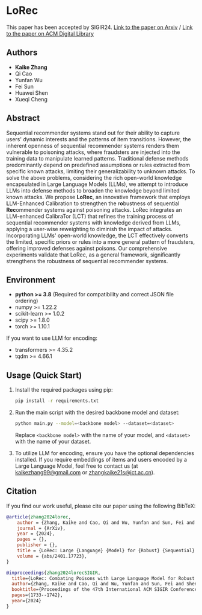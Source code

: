 # LoRec
This paper has been accepted by SIGIR24. [Link to the paper on Arxiv](https://arxiv.org/pdf/2401.17723) / [Link to the paper on ACM Digital Library](https://dl.acm.org/doi/abs/10.1145/3626772.3657684)

## Authors
- **Kaike Zhang**
- Qi Cao
- Yunfan Wu
- Fei Sun
- Huawei Shen
- Xueqi Cheng

## Abstract
Sequential recommender systems stand out for their ability to capture users' dynamic interests and the patterns of item transitions. However, the inherent openness of sequential recommender systems renders them vulnerable to poisoning attacks, where fraudsters are injected into the training data to manipulate learned patterns. Traditional defense methods predominantly depend on predefined assumptions or rules extracted from specific known attacks, limiting their generalizability to unknown attacks. To solve the above problems, considering the rich open-world knowledge encapsulated in Large Language Models (LLMs), we attempt to introduce LLMs into defense methods to broaden the knowledge beyond limited known attacks. We propose **LoRec**, an innovative framework that employs **L**LM-Enhanced Calibration to strengthen the r**o**bustness of sequential **Rec**ommender systems against poisoning attacks. LoRec integrates an LLM-enhanced CalibraTor (LCT) that refines the training process of sequential recommender systems with knowledge derived from LLMs, applying a user-wise reweighting to diminish the impact of attacks. Incorporating LLMs' open-world knowledge, the LCT effectively converts the limited, specific priors or rules into a more general pattern of fraudsters, offering improved defenses against poisons. Our comprehensive experiments validate that LoRec, as a general framework, significantly strengthens the robustness of sequential recommender systems. 

## Environment
- **python >= 3.8** (Required for compatibility and correct JSON file ordering)
- numpy >= 1.22.2
- scikit-learn >= 1.0.2
- scipy >= 1.8.0
- torch >= 1.10.1

If you want to use LLM for encoding:
- transformers >= 4.35.2
- tqdm  >= 4.66.1


## Usage (Quick Start)
1. Install the required packages using pip:

    ```bash
    pip install -r requirements.txt
    ```

2. Run the main script with the desired backbone model and dataset:

    ```bash
    python main.py --model=<backbone model> --dataset=<dataset>
    ```

   Replace `<backbone model>` with the name of your model, and `<dataset>` with the name of your dataset.

3. To utilize LLM for encoding, ensure you have the optional dependencies installed. If you require embeddings of items and users encoded by a Large Language Model, feel free to contact us (at kaikezhang99@gmail.com or zhangkaike21s@ict.ac.cn).


## Citation
If you find our work useful, please cite our paper using the following BibTeX:

```bibtex
@article{zhang2024lorec,
	author = {Zhang, Kaike and Cao, Qi and Wu, Yunfan and Sun, Fei and Shen, Huawei and Cheng, Xueqi},
	journal = {ArXiv},
	year = {2024},
	pages = {},
	publisher = {},
	title = {LoRec: Large {Language} {Model} for {Robust} {Sequential} {Recommendation} against {Poisoning} {Attacks}},
	volume = {abs/2401.17723},
}

@inproceedings{zhang2024lorecSIGIR,
  title={LoRec: Combating Poisons with Large Language Model for Robust Sequential Recommendation},
  author={Zhang, Kaike and Cao, Qi and Wu, Yunfan and Sun, Fei and Shen, Huawei and Cheng, Xueqi},
  booktitle={Proceedings of the 47th International ACM SIGIR Conference on Research and Development in Information Retrieval},
  pages={1733--1742},
  year={2024}
}
